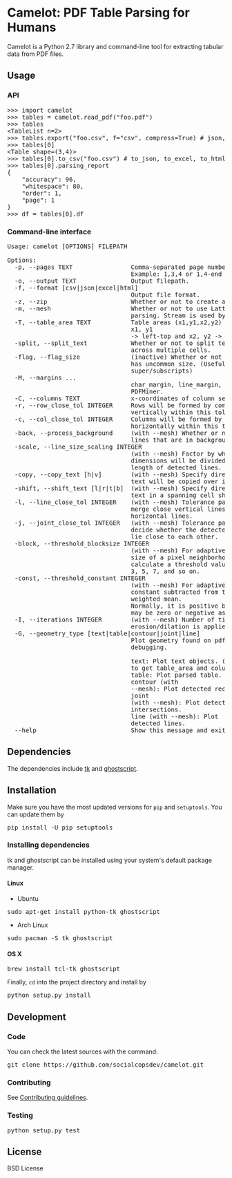 # Camelot: PDF Table Parsing for Humans

Camelot is a Python 2.7 library and command-line tool for extracting tabular data from PDF files.

## Usage

### API

<pre>
>>> import camelot
>>> tables = camelot.read_pdf("foo.pdf")
>>> tables
&lt;TableList n=2&gt;
>>> tables.export("foo.csv", f="csv", compress=True) # json, excel, html
>>> tables[0]
&lt;Table shape=(3,4)&gt;
>>> tables[0].to_csv("foo.csv") # to_json, to_excel, to_html
>>> tables[0].parsing_report
{
    "accuracy": 96,
    "whitespace": 80,
    "order": 1,
    "page": 1
}
>>> df = tables[0].df
</pre>

### Command-line interface

<pre>
Usage: camelot [OPTIONS] FILEPATH

Options:
  -p, --pages TEXT                Comma-separated page numbers to parse.
                                  Example: 1,3,4 or 1,4-end
  -o, --output TEXT               Output filepath.
  -f, --format [csv|json|excel|html]
                                  Output file format.
  -z, --zip                       Whether or not to create a ZIP archive.
  -m, --mesh                      Whether or not to use Lattice method of
                                  parsing. Stream is used by default.
  -T, --table_area TEXT           Table areas (x1,y1,x2,y2) to process.
                                  x1, y1
                                  -> left-top and x2, y2 -> right-bottom
  -split, --split_text            Whether or not to split text if it spans
                                  across multiple cells.
  -flag, --flag_size              (inactive) Whether or not to flag text which
                                  has uncommon size. (Useful to detect
                                  super/subscripts)
  -M, --margins <FLOAT FLOAT FLOAT>...
                                  char_margin, line_margin, word_margin for
                                  PDFMiner.
  -C, --columns TEXT              x-coordinates of column separators.
  -r, --row_close_tol INTEGER     Rows will be formed by combining text
                                  vertically within this tolerance.
  -c, --col_close_tol INTEGER     Columns will be formed by combining text
                                  horizontally within this tolerance.
  -back, --process_background     (with --mesh) Whether or not to process
                                  lines that are in background.
  -scale, --line_size_scaling INTEGER
                                  (with --mesh) Factor by which the page
                                  dimensions will be divided to get smallest
                                  length of detected lines.
  -copy, --copy_text [h|v]        (with --mesh) Specify direction in which
                                  text will be copied over in a spanning cell.
  -shift, --shift_text [l|r|t|b]  (with --mesh) Specify direction in which
                                  text in a spanning cell should flow.
  -l, --line_close_tol INTEGER    (with --mesh) Tolerance parameter used to
                                  merge close vertical lines and close
                                  horizontal lines.
  -j, --joint_close_tol INTEGER   (with --mesh) Tolerance parameter used to
                                  decide whether the detected lines and points
                                  lie close to each other.
  -block, --threshold_blocksize INTEGER
                                  (with --mesh) For adaptive thresholding,
                                  size of a pixel neighborhood that is used to
                                  calculate a threshold value for the pixel:
                                  3, 5, 7, and so on.
  -const, --threshold_constant INTEGER
                                  (with --mesh) For adaptive thresholding,
                                  constant subtracted from the mean or
                                  weighted mean.
                                  Normally, it is positive but
                                  may be zero or negative as well.
  -I, --iterations INTEGER        (with --mesh) Number of times for
                                  erosion/dilation is applied.
  -G, --geometry_type [text|table|contour|joint|line]
                                  Plot geometry found on pdf page for
                                  debugging.

                                  text: Plot text objects. (Useful
                                  to get table_area and columns coordinates)
                                  table: Plot parsed table.
                                  contour (with
                                  --mesh): Plot detected rectangles.
                                  joint
                                  (with --mesh): Plot detected line
                                  intersections.
                                  line (with --mesh): Plot
                                  detected lines.
  --help                          Show this message and exit.
</pre>

## Dependencies

The dependencies include [tk](https://wiki.tcl.tk/3743) and [ghostscript](https://www.ghostscript.com/).

## Installation

Make sure you have the most updated versions for `pip` and `setuptools`. You can update them by

<pre>
pip install -U pip setuptools
</pre>

### Installing dependencies

tk and ghostscript can be installed using your system's default package manager.

#### Linux

* Ubuntu

<pre>
sudo apt-get install python-tk ghostscript
</pre>

* Arch Linux

<pre>
sudo pacman -S tk ghostscript
</pre>

#### OS X

<pre>
brew install tcl-tk ghostscript
</pre>

Finally, `cd` into the project directory and install by

<pre>
python setup.py install
</pre>

## Development

### Code

You can check the latest sources with the command:

<pre>
git clone https://github.com/socialcopsdev/camelot.git
</pre>

### Contributing

See [Contributing guidelines]().

### Testing

<pre>
python setup.py test
</pre>

## License

BSD License
